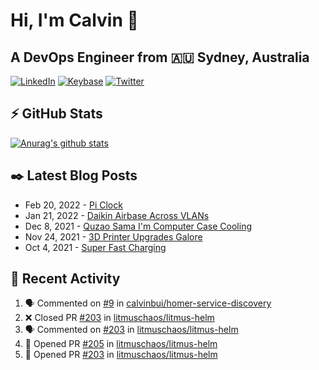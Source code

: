 # Hi, I'm Calvin 🍭
## A DevOps Engineer from 🇦🇺 Sydney, Australia</h3>

[![LinkedIn](https://img.shields.io/badge/-c–bui-0077B5?style=flat-square&labelColor=0077B5&logo=LinkedIn&logoColor=white)](https://www.linkedin.com/in/c-bui/)
[![Keybase](https://img.shields.io/badge/-calvinbui-ff6f21?style=flat-square&labelColor=ff6f21&logo=Keybase&logoColor=white)](https://keybase.io/calvinbui)
[![Twitter](https://img.shields.io/badge/-ASAPCalvin-1DA1F2?style=flat-square&labelColor=1DA1F2&logo=Twitter&logoColor=white)](https://twitter.com/ASAPCalvin)

<!-- https://github.com/rishavanand/github-profilinator -->
## ⚡ GitHub Stats
[![Anurag's github stats](https://github-readme-stats.vercel.app/api?username=calvinbui&count_private=true&hide_title=true)](https://github.com/anuraghazra/github-readme-stats)

<!-- https://github.com/gautamkrishnar/blog-post-workflow -->
## ✒️ Latest Blog Posts

<!-- BLOG-POST-LIST:START -->
- Feb 20, 2022 - [Pi Clock](https://calvin.me/pi-clock)
- Jan 21, 2022 - [Daikin Airbase Across VLANs](https://calvin.me/daikin-airbase-vlans-opnsense)
- Dec 8, 2021 - [Quzao Sama I&#39;m Computer Case Cooling](https://calvin.me/quzao-sama-im-cooling)
- Nov 24, 2021 - [3D Printer Upgrades Galore](https://calvin.me/3d-printer-upgrades-galore)
- Oct 4, 2021 - [Super Fast Charging](https://calvin.me/super-fast-charging)

<!-- BLOG-POST-LIST:END -->

## 🏃‍ Recent Activity

<!--START_SECTION:activity-->
1. 🗣 Commented on [#9](https://github.com/calvinbui/homer-service-discovery/issues/9) in [calvinbui/homer-service-discovery](https://github.com/calvinbui/homer-service-discovery)
2. ❌ Closed PR [#203](https://github.com/litmuschaos/litmus-helm/pull/203) in [litmuschaos/litmus-helm](https://github.com/litmuschaos/litmus-helm)
3. 🗣 Commented on [#203](https://github.com/litmuschaos/litmus-helm/issues/203) in [litmuschaos/litmus-helm](https://github.com/litmuschaos/litmus-helm)
4. 💪 Opened PR [#205](https://github.com/litmuschaos/litmus-helm/pull/205) in [litmuschaos/litmus-helm](https://github.com/litmuschaos/litmus-helm)
5. 💪 Opened PR [#203](https://github.com/litmuschaos/litmus-helm/pull/203) in [litmuschaos/litmus-helm](https://github.com/litmuschaos/litmus-helm)
<!--END_SECTION:activity-->
